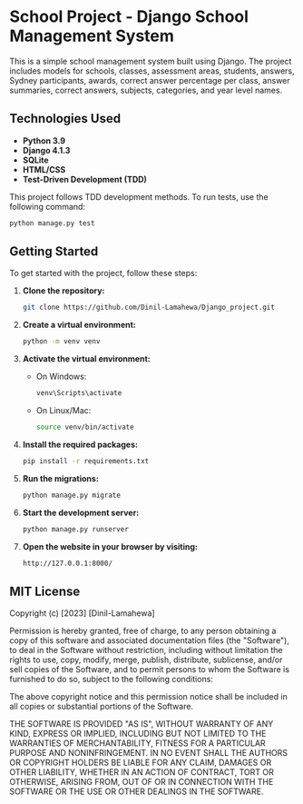 # School Project - Django School Management System

This is a simple school management system built using Django. The project includes models for schools, classes, assessment areas, students, answers, Sydney participants, awards, correct answer percentage per class, answer summaries, correct answers, subjects, categories, and year level names.

## Technologies Used
- **Python 3.9**
- **Django 4.1.3**
- **SQLite**
- **HTML/CSS**
- **Test-Driven Development (TDD)**

This project follows TDD development methods. To run tests, use the following command:

```bash
python manage.py test
```

## Getting Started

To get started with the project, follow these steps:

1. **Clone the repository:**
    ```bash
    git clone https://github.com/Dinil-Lamahewa/Django_project.git
    ```

2. **Create a virtual environment:**
    ```bash
    python -m venv venv
    ```

3. **Activate the virtual environment:**
   - On Windows:
     ```bash
     venv\Scripts\activate
     ```
   - On Linux/Mac:
     ```bash
     source venv/bin/activate
     ```

4. **Install the required packages:**
    ```bash
    pip install -r requirements.txt
    ```

5. **Run the migrations:**
    ```bash
    python manage.py migrate
    ```

6. **Start the development server:**
    ```bash
    python manage.py runserver
    ```

7. **Open the website in your browser by visiting:**
    ```bash
    http://127.0.0.1:8000/
    ```

## MIT License

Copyright (c) [2023] [Dinil-Lamahewa]

Permission is hereby granted, free of charge, to any person obtaining a copy of this software and associated documentation files (the "Software"), to deal in the Software without restriction, including without limitation the rights to use, copy, modify, merge, publish, distribute, sublicense, and/or sell copies of the Software, and to permit persons to whom the Software is furnished to do so, subject to the following conditions:

The above copyright notice and this permission notice shall be included in all copies or substantial portions of the Software.

THE SOFTWARE IS PROVIDED "AS IS", WITHOUT WARRANTY OF ANY KIND, EXPRESS OR IMPLIED, INCLUDING BUT NOT LIMITED TO THE WARRANTIES OF MERCHANTABILITY, FITNESS FOR A PARTICULAR PURPOSE AND NONINFRINGEMENT. IN NO EVENT SHALL THE AUTHORS OR COPYRIGHT HOLDERS BE LIABLE FOR ANY CLAIM, DAMAGES OR OTHER LIABILITY, WHETHER IN AN ACTION OF CONTRACT, TORT OR OTHERWISE, ARISING FROM, OUT OF OR IN CONNECTION WITH THE SOFTWARE OR THE USE OR OTHER DEALINGS IN THE SOFTWARE.
